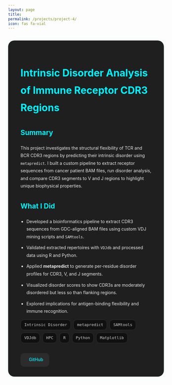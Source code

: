 ```yaml
---
layout: page
title: 
permalink: /projects/project-4/
icon: fas fa-vial
---
```


<style>
.project-container {
  background: #1f1f1f;
  padding: 2rem 2.5rem;
  border-radius: 20px;
  box-shadow: 0 0 20px rgba(0, 255, 255, 0.05);
  margin-top: 2rem;
  color: #eaeaea;
  line-height: 1.75;
}

.project-container h1 {
  color: #00f2ff;
  font-size: 2rem;
  margin-bottom: 0.3rem;
}

.project-container .meta {
  font-size: 0.9rem;
  color: #999;
  margin-bottom: 1.5rem;
}

.project-container h2 {
  font-size: 1.4rem;
  margin-top: 2rem;
  color: #00f2ff;
}

.project-container ul {
  margin-top: 1rem;
  padding-left: 1.2rem;
}

.project-container li {
  margin-bottom: 0.7rem;
}

.project-tags {
  display: flex;
  flex-wrap: wrap;
  gap: 0.5rem;
  margin: 0.5rem 0 2rem;
}

.project-tag {
  background: #101010;
  color: #ccc;
  border: 1px solid #333;
  padding: 0.3rem 0.7rem;
  font-size: 0.8rem;
  border-radius: 12px;
  font-family: monospace;
}

.project-links {
  margin-top: 2.5rem;
  display: flex;
  gap: 1.2rem;
  flex-wrap: wrap;
}

.project-links a {
  display: inline-flex;
  align-items: center;
  gap: 0.5rem;
  background: #2c2c2c;
  color: #00f2ff;
  padding: 0.6rem 1.2rem;
  border-radius: 12px;
  font-weight: 500;
  text-decoration: none;
  transition: background 0.3s ease;
}

.project-links a:hover {
  background: #00f2ff;
  color: #000;
}

.project-links i {
  font-size: 1rem;
}
</style>

<div class="project-container">

  <h1>Intrinsic Disorder Analysis of Immune Receptor CDR3 Regions</h1>

  <h2>Summary</h2>
  <p>
    This project investigates the structural flexibility of TCR and BCR CDR3 regions by predicting their intrinsic disorder using <code>metapredict</code>. I built a custom pipeline to extract receptor sequences from cancer patient BAM files, run disorder analysis, and compare CDR3 segments to V and J regions to highlight unique biophysical properties.
  </p>

  <h2>What I Did</h2>
  <ul>
    <li>Developed a bioinformatics pipeline to extract CDR3 sequences from GDC-aligned BAM files using custom VDJ mining scripts and <code>SAMtools</code>.</li>
    <li>Validated extracted repertoires with <code>VDJdb</code> and processed data using R and Python.</li>
    <li>Applied <strong>metapredict</strong> to generate per-residue disorder profiles for CDR3, V, and J segments.</li>
    <li>Visualized disorder scores to show CDR3s are moderately disordered but less so than flanking regions.</li>
    <li>Explored implications for antigen-binding flexibility and immune recognition.</li>
  </ul>

  <div class="project-tags">
    <span class="project-tag">Intrinsic Disorder</span>
    <span class="project-tag">metapredict</span>
    <span class="project-tag">SAMtools</span>
    <span class="project-tag">VDJdb</span>
    <span class="project-tag">HPC</span>
    <span class="project-tag">R</span>
    <span class="project-tag">Python</span>
    <span class="project-tag">Matplotlib</span>
  </div>

  <div class="project-links" style="margin-top: 1rem; display: flex; gap: 1rem;">
    <a href="https://github.com/Tushar-bioinfo/CDR3-Intrinsic-Disorder" target="_blank" style="text-decoration: none; color: #00f2ff;">
      <i class="fab fa-github"></i> GitHub
    </a>
  </div>

</div>
